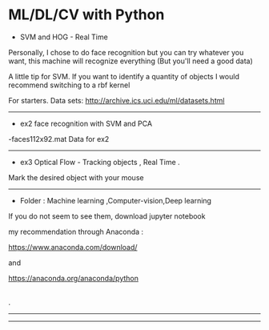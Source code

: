 # ML/DL/CV with Python



*  SVM and HOG - Real Time

Personally, I chose to do face recognition but you can try whatever you want, this machine will recognize everything (But you'll need a good data)

A little tip for SVM. If you want to identify a quantity of objects I would recommend switching to a rbf kernel

For starters.
   Data sets: http://archive.ics.uci.edu/ml/datasets.html

****
* ex2 face recognition with SVM and PCA

-faces112x92.mat Data for ex2 
*****
* ex3 Optical Flow - Tracking objects , Real Time .

Mark the desired object with your mouse
*****
* Folder : Machine learning  ,Computer-vision,Deep learning

 If you do not seem to see them, download jupyter notebook
 
my recommendation through Anaconda :

https://www.anaconda.com/download/

and 

https://anaconda.org/anaconda/python
  
 \
  .
***
***
